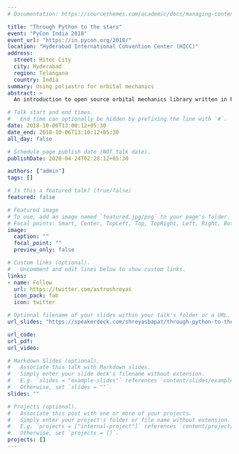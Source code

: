 ```yaml
---
# Documentation: https://sourcethemes.com/academic/docs/managing-content/

title: "Through Python to the stars"
event: "PyCon India 2018"
event_url: "https://in.pycon.org/2018/"
location: "Hyderabad International Convention Center (HICC)"
address:
  street: Hitec City
  city: Hyderabad
  region: Telangana
  country: India
summary: Using poliastro for orbital mechanics
abstract: >
  An introduction to open source orbital mechanics library written in Python, poliastro. Talk also includes basic introduction to orbital mechanics, libraries like astropy, plotly and numba.

# Talk start and end times.
#   End time can optionally be hidden by prefixing the line with `#`.
date: 2018-10-06T13:00:12+05:30
date_end: 2018-10-06T13:10:12+05:30
all_day: false

# Schedule page publish date (NOT talk date).
publishDate: 2020-04-24T02:28:12+05:30

authors: ["admin"]
tags: []

# Is this a featured talk? (true/false)
featured: false

# Featured image
# To use, add an image named `featured.jpg/png` to your page's folder.
# Focal points: Smart, Center, TopLeft, Top, TopRight, Left, Right, BottomLeft, Bottom, BottomRight.
image:
  caption: ""
  focal_point: ""
  preview_only: false

# Custom links (optional).
#   Uncomment and edit lines below to show custom links.
links:
- name: Follow
  url: https://twitter.com/astroshreyas
  icon_pack: fab
  icon: twitter

# Optional filename of your slides within your talk's folder or a URL.
url_slides: "https://speakerdeck.com/shreyasbapat/through-python-to-the-stars"

url_code:
url_pdf:
url_video:

# Markdown Slides (optional).
#   Associate this talk with Markdown slides.
#   Simply enter your slide deck's filename without extension.
#   E.g. `slides = "example-slides"` references `content/slides/example-slides.md`.
#   Otherwise, set `slides = ""`.
slides: ""

# Projects (optional).
#   Associate this post with one or more of your projects.
#   Simply enter your project's folder or file name without extension.
#   E.g. `projects = ["internal-project"]` references `content/project/deep-learning/index.md`.
#   Otherwise, set `projects = []`.
projects: []
---
```

